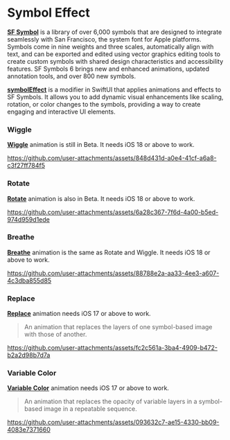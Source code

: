 # Symbol Effect

[**SF Symbol**](https://developer.apple.com/sf-symbols/) is a library of over 6,000 symbols that are designed to integrate seamlessly with San Francisco, the system font for Apple platforms. Symbols come in nine weights and three scales, automatically align with text, and can be exported and edited using vector graphics editing tools to create custom symbols with shared design characteristics and accessibility features. SF Symbols 6 brings new and enhanced animations, updated annotation tools, and over 800 new symbols.

[**symbolEffect**](https://developer.apple.com/documentation/swiftui/view/symboleffect(_:options:value:)) is a modifier in SwiftUI that applies animations and effects to SF Symbols. It allows you to add dynamic visual enhancements like scaling, rotation, or color changes to the symbols, providing a way to create engaging and interactive UI elements. 

### Wiggle
[**Wiggle**](https://developer.apple.com/documentation/symbols/symboleffect/4429718-wiggle) animation is still in Beta. It needs iOS 18 or above to work.

https://github.com/user-attachments/assets/848d431d-a0e4-41cf-a6a8-c3f27ff784f5

### Rotate
[**Rotate**](https://developer.apple.com/documentation/symbols/symboleffect/4429717-rotate) animation is also in Beta. It needs iOS 18 or above to work.

https://github.com/user-attachments/assets/6a28c367-7f6d-4a00-b5ed-974d959d1ede

### Breathe
[**Breathe**](https://developer.apple.com/documentation/symbols/symboleffect/4429716-breathe) animation is the same as Rotate and Wiggle. It needs iOS 18 or above to work.

https://github.com/user-attachments/assets/88788e2a-aa33-4ee3-a607-4c3dba855d85

### Replace
[**Replace**](https://developer.apple.com/documentation/symbols/symboleffect/4197864-replace) animation needs iOS 17 or above to work.
> An animation that replaces the layers of one symbol-based image with those of another.

https://github.com/user-attachments/assets/fc2c561a-3ba4-4909-b472-b2a2d98b7d7a

### Variable Color
[**Variable Color**](https://developer.apple.com/documentation/symbols/symboleffect/4197866-variablecolor) animation needs iOS 17 or above to work.
> An animation that replaces the opacity of variable layers in a symbol-based image in a repeatable sequence.

https://github.com/user-attachments/assets/093632c7-ae15-4330-bb09-4083e7371660
